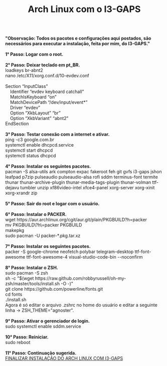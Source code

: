 # <h1 align='center'>Arch Linux com o I3-GAPS</h1>
<br>
<br>
<p><b>"Observação: Todos os pacotes e configurações aqui postados, são necessários para executar a instalação, feita por mim, do I3-GAPS."</b>
<br>
<br>
<b>1° Passo: Logar com o root.</b><br><br>
<b>2° Passo: Deixar teclado em pt_BR.</b><br>
loadkeys br-abnt2<br>
nano /etc/X11/xorg.conf.d/10-evdev.conf<br><br>
Section “InputClass”<br>
&nbsp;&nbsp;&nbsp;&nbsp;Identifier “evdev keyboard catchall”<br>
&nbsp;&nbsp;&nbsp;&nbsp;MatchIsKeyboard “on”<br>
&nbsp;&nbsp;&nbsp;&nbsp;MatchDevicePath “/dev/input/event*”<br>
&nbsp;&nbsp;&nbsp;&nbsp;Driver “evdev”<br>
&nbsp;&nbsp;&nbsp;&nbsp;Option “XkbLayout” “br”<br>
&nbsp;&nbsp;&nbsp;&nbsp;Option “XkbVariant” “abnt2"<br>
EndSection<br><br>
<b>3° Passo: Testar conexão com a internet e ativar.</b><br>
ping -c3 google.com.br<br>
systemctl enable dhcpcd.service<br>
systemctl start dhcpcd<br>
systemctl status dhcpcd<br><br>
<b>4° Passo: Instalar os seguintes pacotes.</b><br>
pacman -S alsa-utils ark compton expac fakeroot feh git gvfs i3-gaps jshon leafpad p7zip pulseaudio pulseaudio-alsa rofi sddm terminus-font termite thunar thunar-archive-plugin thunar-media-tags-plugin thunar-volman ttf-dejavu tumbler unzip xf86video-intel xfce4-panel xorg-server xorg-xinit xorg-xrandr zip<br><br>
<b>5° Passo: Sair do root e logar com o usuário.</b><br><br>
<b>6° Passo: Instalar o PACKER.</b><br>
wget https://aur.archlinux.org/cgit/aur.git/plain/PKGBUILD?h=packer<br>
mv PKGBUILD\?h\=packer PKGBUILD<br>
makepkg<br>
sudo pacman -U packer-*.pkg.tar.xz<br><br>
<b>7° Passo: Instalar os seguintes pacotes.</b><br>
packer -S google-chrome neofetch polybar telegram-desktop ttf-font-awesome ttf-font-awesome-4 visual-studio-code-bin --noconfirm<br><br>
<b>8° Passo: Instalar o ZSH.</b><br>
sudo pacman -S zsh<br>
sh -c "$(wget https://raw.github.com/robbyrussell/oh-my-zsh/master/tools/install.sh -O -)"<br>
git clone https://github.com/powerline/fonts.git<br>
cd fonts<br>
./install.sh<br>
Agora é só editar o arquivo .zshrc no home do usuário e editar a seguinte linha -> ZSH_THEME="agnoster".<br><br>
<b>9° Passo: Ativar o gerenciador de login.</b><br>
sudo systemctl enable sddm.service<br><br>
<b>10° Passo: Reiniciar.</b><br>
sudo reboot<br><br>
<b>11° Passo: Continuação sugerida.</b><br>
<a href='https://github.com/jirrezdex/archlinux-i3'>FINALIZAR INSTALAÇÃO DO ARCH LINUX COM I3-GAPS</a></p>